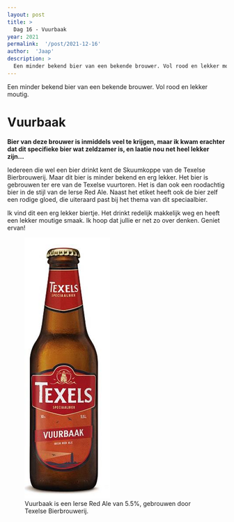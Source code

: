 ```yaml
---
layout: post
title: >
  Dag 16 - Vuurbaak
year: 2021
permalink:  '/post/2021-12-16'
author:  'Jaap'
description: >
  Een minder bekend bier van een bekende brouwer. Vol rood en lekker moutig.
---
```

<p class='intro'><span class='dropcap'>E</span>en minder bekend bier van een bekende brouwer. Vol rood en lekker moutig.</p>

# Vuurbaak
**Bier van deze brouwer is inmiddels veel te krijgen, maar ik kwam erachter dat dit specifieke bier wat zeldzamer is, en laatie nou net heel lekker zijn...** 

Iedereen die wel een bier drinkt kent de Skuumkoppe van de Texelse Bierbrouwerij. Maar dit bier is minder bekend en erg lekker. Het bier is gebrouwen ter ere van de Texelse vuurtoren. Het is dan ook een roodachtig bier in de stijl van de Ierse Red Ale. Naast het etiket heeft ook de bier zelf een rodige gloed, die uiteraard past bij het thema van dit speciaalbier.

Ik vind dit een erg lekker biertje. Het drinkt redelijk makkelijk weg en heeft een lekker moutige smaak. Ik hoop dat jullie er net zo over denken. Geniet ervan!

<figure><img src='/assets/img/beer_2021-12-16.jpg' alt=''/> <figcaption>Vuurbaak is een Ierse Red Ale van 5.5%, gebrouwen door Texelse Bierbrouwerij.</figcaption></figure>
